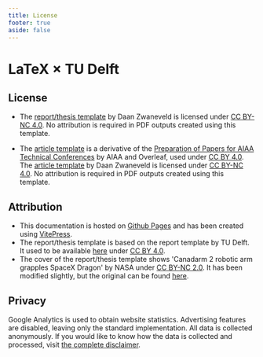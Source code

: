 ```yaml
---
title: License
footer: true
aside: false
---
```


#  LaTeX × TU Delft

## License

- The [report/thesis template](https://github.com/dzwaneveld/tudelft-report-thesis-template) by Daan Zwaneveld is licensed under [CC BY-NC 4.0](https://creativecommons.org/licenses/by-nc/4.0/). No attribution is required in PDF outputs created using this template.

- The [article template](https://github.com/dzwaneveld/tudelft-article-template) is a derivative of the [Preparation of Papers for AIAA Technical Conferences](https://overleaf.com/latex/templates/latex-template-for-the-preparation-of-papers-for-aiaa-technical-conferences/rsssbwthkptn) by AIAA and Overleaf, used under [CC BY 4.0](https://creativecommons.org/licenses/by/4.0/). The [article template](https://github.com/dzwaneveld/tudelft-article-template) by Daan Zwaneveld is licensed under [CC BY-NC 4.0](https://creativecommons.org/licenses/by-nc/4.0/). No attribution is required in PDF outputs created using this template.

## Attribution

* This documentation is hosted on [Github Pages](https://pages.github.com/) and has been created using [VitePress](https://vitepress.dev/).
* The report/thesis template is based on the report template by TU Delft. It used to be available [here](https://www.tudelft.nl/en/tu-delft-corporate-design/downloads/) under [CC BY 4.0](https://creativecommons.org/licenses/by/4.0/).
* The cover of the report/thesis template shows 'Canadarm 2 robotic arm grapples SpaceX Dragon' by NASA under [CC BY-NC 2.0](https://creativecommons.org/licenses/by-nc/2.0/). It has been modified slightly, but the original can be found [here](https://www.flickr.com/photos/nasa2explore/26298228022).

## Privacy

Google Analytics is used to obtain website statistics. Advertising features are disabled, leaving only the standard implementation. All data is collected anonymously. If you would like to know how the data is collected and processed, visit [the complete disclaimer](https://policies.google.com/technologies/partner-sites).